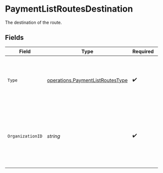 # PaymentListRoutesDestination

The destination of the route.


## Fields

| Field                                                                                                             | Type                                                                                                              | Required                                                                                                          | Description                                                                                                       | Example                                                                                                           |
| ----------------------------------------------------------------------------------------------------------------- | ----------------------------------------------------------------------------------------------------------------- | ----------------------------------------------------------------------------------------------------------------- | ----------------------------------------------------------------------------------------------------------------- | ----------------------------------------------------------------------------------------------------------------- |
| `Type`                                                                                                            | [operations.PaymentListRoutesType](../../models/operations/paymentlistroutestype.md)                              | :heavy_check_mark:                                                                                                | The type of destination. Currently only the destination type `organization` is supported.                         | organization                                                                                                      |
| `OrganizationID`                                                                                                  | *string*                                                                                                          | :heavy_check_mark:                                                                                                | Required for destination type `organization`. The ID of the connected organization the funds should be<br/>routed to. | org_1234567                                                                                                       |